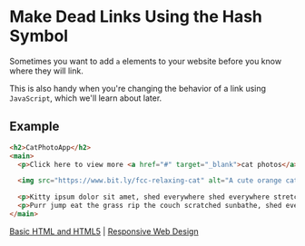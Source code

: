 # Make Dead Links Using the Hash Symbol

Sometimes you want to add `a` elements to your website before you know where they will link.

This is also handy when you're changing the behavior of a link using `JavaScript`, which we'll learn about later.

## Example

```html
<h2>CatPhotoApp</h2>
<main>
  <p>Click here to view more <a href="#" target="_blank">cat photos</a>.</p>

  <img src="https://www.bit.ly/fcc-relaxing-cat" alt="A cute orange cat lying on its back.">

  <p>Kitty ipsum dolor sit amet, shed everywhere shed everywhere stretching attack your ankles chase the red dot, hairball run catnip eat the grass sniff.</p>
  <p>Purr jump eat the grass rip the couch scratched sunbathe, shed everywhere rip the couch sleep in the sink fluffy fur catnip scratched.</p>
</main>
```

[Basic HTML and HTML5](../basic-html-and-html5.md) | [Responsive Web Design](/responsive-web-design.md)